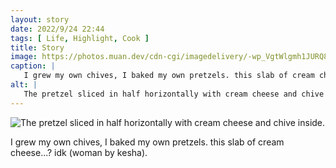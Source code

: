 ```yaml
---
layout: story
date: 2022/9/24 22:44
tags: [ Life, Highlight, Cook ]
title: Story
image: https://photos.muan.dev/cdn-cgi/imagedelivery/-wp_VgtWlgmh1JURQ8t1mg/a0fb1731-fcc0-46e5-61f3-d88537632600/public
caption: |
   I grew my own chives, I baked my own pretzels. this slab of cream cheese...? idk (woman by kesha).
alt: |
   The pretzel sliced in half horizontally with cream cheese and chive inside.
---
```


![The pretzel sliced in half horizontally with cream cheese and chive inside.](https://photos.muan.dev/cdn-cgi/imagedelivery/-wp_VgtWlgmh1JURQ8t1mg/a0fb1731-fcc0-46e5-61f3-d88537632600/public)

I grew my own chives, I baked my own pretzels. this slab of cream cheese...? idk (woman by kesha).
